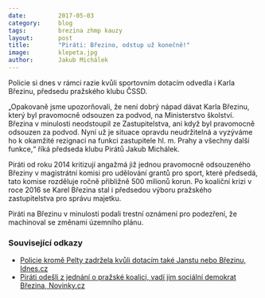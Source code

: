 ```yaml
---
date:         2017-05-03
category:     blog
tags:         brezina zhmp kauzy
layout:       post
title:        "Piráti: Březino, odstup už konečně!" 
image:        klepeta.jpg
author:       Jakub Michálek
---
```


Policie si dnes v rámci razie kvůli sportovním dotacím odvedla i Karla Březinu, předsedu pražského klubu ČSSD. 

„Opakovaně jsme upozorňovali, že není dobrý nápad dávat Karla Březinu, který byl pravomocně odsouzen za podvod, na Ministerstvo školství. Březina v minulosti neodstoupil ze Zastupitelstva, ani když byl pravomocně odsouzen za podvod. Nyní už je situace opravdu neudržitelná a vyzýváme ho k okamžité rezignaci na funkci zastupitele hl. m. Prahy a všechny další funkce,“ říká předseda klubu Pirátů Jakub Michálek. 

Piráti od roku 2014 kritizují angažmá již jednou pravomocně odsouzeného Březiny v magistrátní komisi pro udělování grantů pro sport, které předsedá, tato komise rozděluje ročně přibližně 500 milionů korun. Po koaliční krizi v roce 2016 se Karel Březina stal i předsedou výboru pražského zastupitelstva pro správu majetku. 

Piráti na Březinu v minulosti podali trestní oznámení pro podezření, že machinoval se změnami územního plánu. 

### Související odkazy

* [Policie kromě Pelty zadržela kvůli dotacím také Janstu nebo Březinu, Idnes.cz](http://zpravy.idnes.cz/policie-fotbalove-asociace-ceske-republiky-ministerstvo-skolstvi-miroslav-pelta-miroslav-jansta-iof-/domaci.aspx?c=A170503_124845_domaci_fer)
* [Piráti odešli z jednání o pražské koalici, vadí jim sociální demokrat Březina, Novinky.cz](https://www.novinky.cz/domaci/392268-pirati-odesli-z-jednani-o-prazske-koalici-vadi-jim-socialni-demokrat-brezina.html)

